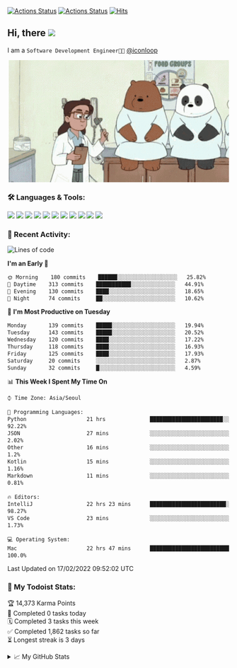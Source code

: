 
[![Actions Status](https://github.com/ddok2/ddok2/workflows/Todoist%20Readme/badge.svg)](https://github.com/ddok2/ddok2/actions)
[![Actions Status](https://github.com/ddok2/ddok2/workflows/wakatime-stats/badge.svg)](https://github.com/ddok2/ddok2/actions)
[![Hits](https://hits.seeyoufarm.com/api/count/incr/badge.svg?url=https%3A%2F%2Fgithub.com%2Fddok2&count_bg=%23FF9595&title_bg=%23555555&icon=github.svg&icon_color=%23FFFFFF&title=hits&edge_flat=false)](https://hits.seeyoufarm.com)

<!-- ![visitors](https://visitor-badge.laobi.icu/badge?page_id=ddok2.ddok2) -->
## Hi, there <img src="https://raw.githubusercontent.com/MartinHeinz/MartinHeinz/master/wave.gif" width="25px">

I am a `Software Development Engineer🧑‍💻` [@iconloop](https://github.com/iconloop)


<p align="center">
<img align="center" alt="GIF" src="img/debugging.gif" />
</p>


### 🛠 Languages & Tools:
<p>
    <img src="https://img.shields.io/badge/go-%2300ADD8.svg?&style=for-the-badge&logo=go&logoColor=white"/>
    <img src="https://img.shields.io/badge/node.js%20-%2343853D.svg?&style=for-the-badge&logo=node.js&logoColor=white"/>
    <img src="https://img.shields.io/badge/javascript%20-%23323330.svg?&style=for-the-badge&logo=javascript&logoColor=%23F7DF1E"/>
    <img src="https://img.shields.io/badge/typescript%20-%23007ACC.svg?&style=for-the-badge&logo=typescript&logoColor=white"/>
    <img src="https://img.shields.io/badge/python%20-%2314354C.svg?&style=for-the-badge&logo=python&logoColor=white"/>
    <img src="https://img.shields.io/badge/react%20-%2320232a.svg?&style=for-the-badge&logo=react&logoColor=%2361DAFB"/>
    <img src="https://img.shields.io/badge/AWS%20-%23FF9900.svg?&style=for-the-badge&logo=amazon-aws&logoColor=white"/>
    <img src="https://img.shields.io/badge/Google%20Cloud%20-%234285F4.svg?&style=for-the-badge&logo=google-cloud&logoColor=white"/>
    <img src="https://img.shields.io/badge/docker%20-%230db7ed.svg?&style=for-the-badge&logo=docker&logoColor=white"/>
    <img src="https://img.shields.io/badge/kubernetes%20-%23326ce5.svg?&style=for-the-badge&logo=kubernetes&logoColor=white"/>
    <img src="https://img.shields.io/badge/ansible%20-%231A1918.svg?&style=for-the-badge&logo=ansible&logoColor=white"/>
</p>

### 🌈 Recent Activity:
<!--START_SECTION:waka-->
![Lines of code](https://img.shields.io/badge/From%20Hello%20World%20I%27ve%20Written-274%20Thousand%20lines%20of%20code-blue)

**I'm an Early 🐤** 

```text
🌞 Morning    180 commits    ██████░░░░░░░░░░░░░░░░░░░   25.82% 
🌆 Daytime    313 commits    ███████████░░░░░░░░░░░░░░   44.91% 
🌃 Evening    130 commits    ████░░░░░░░░░░░░░░░░░░░░░   18.65% 
🌙 Night      74 commits     ██░░░░░░░░░░░░░░░░░░░░░░░   10.62%

```
📅 **I'm Most Productive on Tuesday** 

```text
Monday       139 commits    █████░░░░░░░░░░░░░░░░░░░░   19.94% 
Tuesday      143 commits    █████░░░░░░░░░░░░░░░░░░░░   20.52% 
Wednesday    120 commits    ████░░░░░░░░░░░░░░░░░░░░░   17.22% 
Thursday     118 commits    ████░░░░░░░░░░░░░░░░░░░░░   16.93% 
Friday       125 commits    ████░░░░░░░░░░░░░░░░░░░░░   17.93% 
Saturday     20 commits     ░░░░░░░░░░░░░░░░░░░░░░░░░   2.87% 
Sunday       32 commits     █░░░░░░░░░░░░░░░░░░░░░░░░   4.59%

```


📊 **This Week I Spent My Time On** 

```text
⌚︎ Time Zone: Asia/Seoul

💬 Programming Languages: 
Python                   21 hrs              ███████████████████████░░   92.22% 
JSON                     27 mins             ░░░░░░░░░░░░░░░░░░░░░░░░░   2.02% 
Other                    16 mins             ░░░░░░░░░░░░░░░░░░░░░░░░░   1.2% 
Kotlin                   15 mins             ░░░░░░░░░░░░░░░░░░░░░░░░░   1.16% 
Markdown                 11 mins             ░░░░░░░░░░░░░░░░░░░░░░░░░   0.81%

🔥 Editors: 
IntelliJ                 22 hrs 23 mins      ████████████████████████░   98.27% 
VS Code                  23 mins             ░░░░░░░░░░░░░░░░░░░░░░░░░   1.73%

💻 Operating System: 
Mac                      22 hrs 47 mins      █████████████████████████   100.0%

```


 Last Updated on 17/02/2022 09:52:02 UTC
<!--END_SECTION:waka-->

### 🚧 My Todoist Stats:
<!-- TODO-IST:START -->
🏆  14,373 Karma Points           
🌸  Completed 0 tasks today           
🗓  Completed 3 tasks this week           
✅  Completed 1,862 tasks so far           
⏳  Longest streak is 3 days
<!-- TODO-IST:END -->

<details>
<summary>📈 My GitHub Stats</summary>
<p align="center"> <img src="https://github-readme-stats.vercel.app/api?username=ddok2&show_icons=true" alt="ddok2" />
</details>
